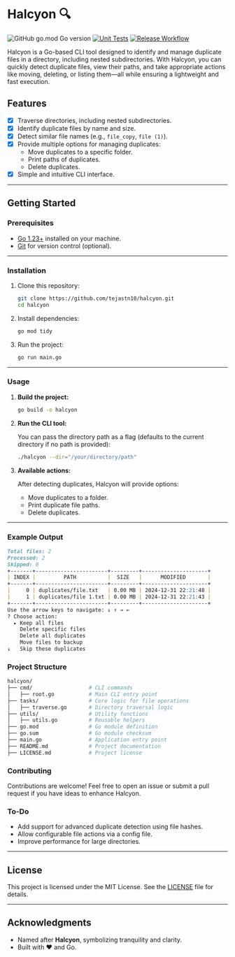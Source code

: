 # Halcyon 🔍

![GitHub go.mod Go version](https://img.shields.io/github/go-mod/go-version/tejastn10/halcyon)
[![Unit Tests](https://github.com/tejastn10/halcyon/actions/workflows/unit-test.yml/badge.svg)](https://github.com/tejastn10/halcyon/actions/workflows/unit-test.yml)
[![Release Workflow](https://github.com/tejastn10/halcyon/actions/workflows/release.yml/badge.svg)](https://github.com/tejastn10/halcyon/actions/workflows/release.yml)

Halcyon is a Go-based CLI tool designed to identify and manage duplicate files in a directory, including nested subdirectories. With Halcyon, you can quickly detect duplicate files, view their paths, and take appropriate actions like moving, deleting, or listing them—all while ensuring a lightweight and fast execution.

## Features

- [x] Traverse directories, including nested subdirectories.
- [x] Identify duplicate files by name and size.
- [x] Detect similar file names (e.g., `file_copy`, `file (1)`).
- [x] Provide multiple options for managing duplicates:
  - Move duplicates to a specific folder.
  - Print paths of duplicates.
  - Delete duplicates.
- [x] Simple and intuitive CLI interface.

---

## Getting Started

### Prerequisites

- [Go 1.23+](https://go.dev/doc/install) installed on your machine.
- [Git](https://git-scm.com/) for version control (optional).

---

### Installation

1. Clone this repository:

    ```bash
    git clone https://github.com/tejastn10/halcyon.git
    cd halcyon
    ```

2. Install dependencies:

    ```bash
    go mod tidy
    ```

3. Run the project:

    ```bash
    go run main.go
    ```

---

### Usage

1. **Build the project:**

    ```bash
    go build -o halcyon
    ```

2. **Run the CLI tool:**

    You can pass the directory path as a flag (defaults to the current directory if no path is provided):

    ```bash
    ./halcyon --dir="/your/directory/path"
    ```

3. **Available actions:**

    After detecting duplicates, Halcyon will provide options:
    - Move duplicates to a folder.
    - Print duplicate file paths.
    - Delete duplicates.

---

### Example Output

```markdown
Total files: 2
Processed: 2
Skipped: 0
+-------+-----------------------+---------+---------------------+
| INDEX |         PATH          |  SIZE   |      MODIFIED       |
+-------+-----------------------+---------+---------------------+
|     0 | duplicates/file.txt   | 0.00 MB | 2024-12-31 22:21:48 |
|     1 | duplicates/file 1.txt | 0.00 MB | 2024-12-31 22:21:43 |
+-------+-----------------------+---------+---------------------+
Use the arrow keys to navigate: ↓ ↑ → ← 
? Choose action: 
  ▸ Keep all files
    Delete specific files
    Delete all duplicates
    Move files to backup
↓   Skip these duplicates
```

### Project Structure

```bash
halcyon/
├── cmd/                  # CLI commands
│   ├── root.go           # Main CLI entry point
├── tasks/                # Core logic for file operations
│   ├── traverse.go       # Directory traversal logic
├── utils/                # Utility functions
│   ├── utils.go          # Reusable helpers
├── go.mod                # Go module definition
├── go.sum                # Go module checksum
├── main.go               # Application entry point
├── README.md             # Project documentation
├── LICENSE.md            # Project license
```

### Contributing

Contributions are welcome! Feel free to open an issue or submit a pull request if you have ideas to enhance Halcyon.

### To-Do

- Add support for advanced duplicate detection using file hashes.
- Allow configurable file actions via a config file.
- Improve performance for large directories.

---

## License

This project is licensed under the MIT License. See the [LICENSE](LICENSE) file for details.

---

## Acknowledgments

- Named after **Halcyon**, symbolizing tranquility and clarity.
- Built with ❤️ and Go.
